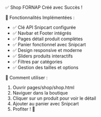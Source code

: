 ✅ Shop FORNAP Créé avec Succès !

🛒 Fonctionnalités Implémentées :
- ✅ Clé API Snipcart configurée
- ✅ Navbar et Footer intégrés  
- ✅ Pages détail produit complètes
- ✅ Panier fonctionnel avec Snipcart
- ✅ Design responsive et moderne
- ✅ Sliders produits interactifs
- ✅ Filtres par catégories
- ✅ Gestion des tailles et options

🚀 Comment utiliser :
1. Ouvrir pages/shop/shop.html
2. Naviguer dans la boutique
3. Cliquer sur un produit pour voir le détail  
4. Ajouter au panier avec Snipcart
5. Profiter ! 🎉
